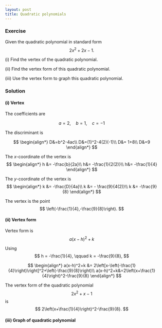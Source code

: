 ```yaml
---
layout: post
title: Quadratic polynomials
---
```


### Exercise

Given the quadratic polynomial in standard form
$$
2x^2+2x-1.
$$

(i) Find the vertex of the quadratic polynomial.

(ii) Find the vertex form of this quadratic polynomial.

(iii) Use the vertex form to graph this quadratic polynomial.

### Solution

#### (i) Vertex

The coefficients are

$$
a=2, \quad b=1,\quad c=-1
$$

The discriminant is

$$
\begin{align*}
D&=b^2-4ac\\
D&=(1)^2-4(2)(-1)\\
D&= 1+8\\
D&=9
\end{align*}
$$

The *x*-coordinate of the vertex is
$$
\begin{align*}
h &= -\frac{b}{2a}\\
h&= -\frac{1}{2(2)}\\
h&= -\frac{1}{4}
\end{align*}
$$

The *y*-coordinate of the vertex is
$$
\begin{align*}
k &= -\frac{D}{4a}\\
k &= - \frac{9}{4(2)}\\
k &= -\frac{9}{8}
\end{align*}
$$

The vertex is the point
$$
\left(-\frac{1}{4},-\frac{9}{8}\right).
$$

#### (ii) Vertex form

Vertex form is
$$
a(x-h)^2+k
$$

Using 
$$
h = -\frac{1}{4}, \qquad k = -\frac{9}{8},
$$

$$
\begin{align*}
a(x-h)^2+k &= 2\left[x-\left(-\frac{1}{4}\right)\right]^2+\left(-\frac{9}{8}\right)\\
a(x-h)^2+k&=2\left(x+\frac{1}{4}\right)^2-\frac{9}{8}
\end{align*}
$$

The vertex form of the quadratic polynomial
$$
2x^2+x-1
$$
is
$$
2\left(x+\frac{1}{4}\right)^2-\frac{9}{8}.
$$

#### (iii) Graph of quadratic polynomial

